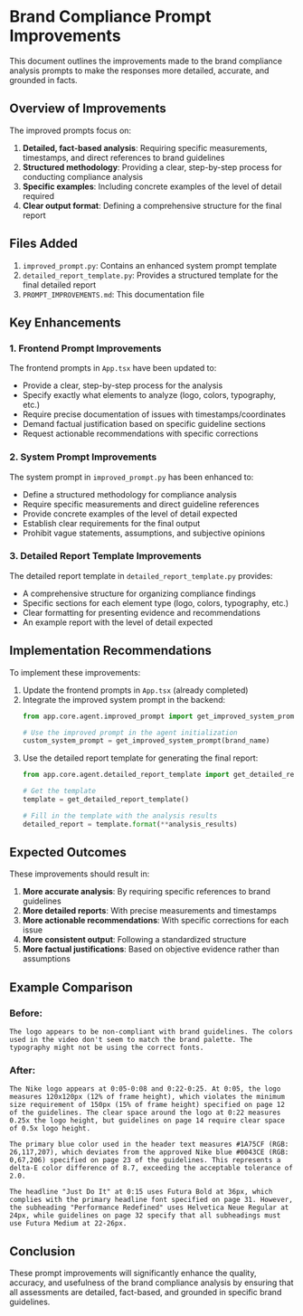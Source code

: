 # Brand Compliance Prompt Improvements

This document outlines the improvements made to the brand compliance analysis prompts to make the responses more detailed, accurate, and grounded in facts.

## Overview of Improvements

The improved prompts focus on:

1. **Detailed, fact-based analysis**: Requiring specific measurements, timestamps, and direct references to brand guidelines
2. **Structured methodology**: Providing a clear, step-by-step process for conducting compliance analysis
3. **Specific examples**: Including concrete examples of the level of detail required
4. **Clear output format**: Defining a comprehensive structure for the final report

## Files Added

1. `improved_prompt.py`: Contains an enhanced system prompt template
2. `detailed_report_template.py`: Provides a structured template for the final detailed report
3. `PROMPT_IMPROVEMENTS.md`: This documentation file

## Key Enhancements

### 1. Frontend Prompt Improvements

The frontend prompts in `App.tsx` have been updated to:

- Provide a clear, step-by-step process for the analysis
- Specify exactly what elements to analyze (logo, colors, typography, etc.)
- Require precise documentation of issues with timestamps/coordinates
- Demand factual justification based on specific guideline sections
- Request actionable recommendations with specific corrections

### 2. System Prompt Improvements

The system prompt in `improved_prompt.py` has been enhanced to:

- Define a structured methodology for compliance analysis
- Require specific measurements and direct guideline references
- Provide concrete examples of the level of detail expected
- Establish clear requirements for the final output
- Prohibit vague statements, assumptions, and subjective opinions

### 3. Detailed Report Template Improvements

The detailed report template in `detailed_report_template.py` provides:

- A comprehensive structure for organizing compliance findings
- Specific sections for each element type (logo, colors, typography, etc.)
- Clear formatting for presenting evidence and recommendations
- An example report with the level of detail expected

## Implementation Recommendations

To implement these improvements:

1. Update the frontend prompts in `App.tsx` (already completed)
2. Integrate the improved system prompt in the backend:
   ```python
   from app.core.agent.improved_prompt import get_improved_system_prompt
   
   # Use the improved prompt in the agent initialization
   custom_system_prompt = get_improved_system_prompt(brand_name)
   ```
3. Use the detailed report template for generating the final report:
   ```python
   from app.core.agent.detailed_report_template import get_detailed_report_template
   
   # Get the template
   template = get_detailed_report_template()
   
   # Fill in the template with the analysis results
   detailed_report = template.format(**analysis_results)
   ```

## Expected Outcomes

These improvements should result in:

1. **More accurate analysis**: By requiring specific references to brand guidelines
2. **More detailed reports**: With precise measurements and timestamps
3. **More actionable recommendations**: With specific corrections for each issue
4. **More consistent output**: Following a standardized structure
5. **More factual justifications**: Based on objective evidence rather than assumptions

## Example Comparison

### Before:
```
The logo appears to be non-compliant with brand guidelines. The colors used in the video don't seem to match the brand palette. The typography might not be using the correct fonts.
```

### After:
```
The Nike logo appears at 0:05-0:08 and 0:22-0:25. At 0:05, the logo measures 120x120px (12% of frame height), which violates the minimum size requirement of 150px (15% of frame height) specified on page 12 of the guidelines. The clear space around the logo at 0:22 measures 0.25x the logo height, but guidelines on page 14 require clear space of 0.5x logo height.

The primary blue color used in the header text measures #1A75CF (RGB: 26,117,207), which deviates from the approved Nike blue #0043CE (RGB: 0,67,206) specified on page 23 of the guidelines. This represents a delta-E color difference of 8.7, exceeding the acceptable tolerance of 2.0.

The headline "Just Do It" at 0:15 uses Futura Bold at 36px, which complies with the primary headline font specified on page 31. However, the subheading "Performance Redefined" uses Helvetica Neue Regular at 24px, while guidelines on page 32 specify that all subheadings must use Futura Medium at 22-26px.
```

## Conclusion

These prompt improvements will significantly enhance the quality, accuracy, and usefulness of the brand compliance analysis by ensuring that all assessments are detailed, fact-based, and grounded in specific brand guidelines.
